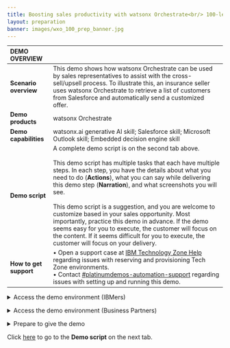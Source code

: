```yaml
---
title: Boosting sales productivity with watsonx Orchestrate<br/> 100-level live demo
layout: preparation
banner: images/wxo_100_prep_banner.jpg
---
```


<span id="place1"></span>

<span id="top"></span>

<inline-notification text="<strong>This 100-level demo does not require technical skills and is appropriate for both Sellers and Tech Sellers.</strong><br/> The demo covers the end user view only. A more in-depth 300-level demo designed for Tech Sellers that also covers the 'Builder' view will be available shortly."></inline-notification>

| **DEMO OVERVIEW** | | 
| :---         | :--- |
| **Scenario overview** | This demo shows how watsonx Orchestrate can be used by sales representatives to assist with the cross-sell/upsell process. To illustrate this, an insurance seller uses watsonx Orchestrate to retrieve a list of customers from Salesforce and automatically send a customized offer.|
| **Demo products** | watsonx Orchestrate |
| **Demo capabilities** | watsonx.ai generative AI skill; Salesforce skill; Microsoft Outlook skill; Embedded decision engine skill|
| **Demo script** | A complete demo script is on the second tab above. <br/><br/> This demo script has multiple tasks that each have multiple steps. In each step, you have the details about what you need to do (**Actions**), what you can say while delivering this demo step (**Narration**), and what screenshots you will see.<br/><br/>This demo script is a suggestion, and you are welcome to customize based in your sales opportunity. Most importantly, practice this demo in advance. If the demo seems easy for you to execute, the customer will focus on the content. If it seems difficult for you to execute, the customer will focus on your delivery. |
| **How to get support** | • Open a support case at <a href="https://techzone.ibm.com/help" target="_blank" rel="noreferrer">IBM Technology Zone Help</a> regarding issues with reserving and provisioning Tech Zone environments.<br/>• Contact <a href="https://ibm-cloud.slack.com/archives/C0216F39ACU" target="_blank" rel="noreferrer">#platinumdemos-automation-support</a> regarding issues with setting up and running this demo. |

<details markdown="1">

<summary>Access the demo environment (IBMers)</summary>

This demo is available on the Sales tenants and Enablement tenants.<br/><br/>
   **Sales tenants:** Use your IBM email to log into an account <a href="https://dl.watson-orchestrate.ibm.com/home" target="_blank" rel="noreferrer">here.</a> Select the **BA Tech Sales Demo EE** account.<br/><img src="images/prep-1-2-sales-tenant.png" width="400" /><br/>If you have been added to only one account on the production tenant, you will not see a list of available accounts and will be logged straight into the account after entering your IBM email.<br/><br/>
   **Enablement tenants:** Short-term access (two week maximum) to a demo environment for enablement. Use your IBM email to log into an account <a href="https://dl.watson-orchestrate.ibm.com/home" target="_blank" rel="noreferrer">here</a>. Select the **Tech Enablement 10** account.<br/>If you have been added to only one account on the production tenant, you will not see a list of available accounts and will be logged straight into the account after entering your email.<br/>

**Requesting Access**

If you don't have access to a tenant you can request access by submitting a <a href="https://ibm.biz/OrchestrateRequestEnv" target="_blank" rel="noreferrer">request here</a>.<br/><br/>

</details>

<p/>

<details markdown="1">

<summary>Access the demo environment (Business Partners)</summary>

Use your Company email to log into an account <a href="https://dl.watson-orchestrate.ibm.com/home" target="_blank" rel="noreferrer">here</a>.<br/><br/>

If you do not have access to a tenant, you can request access for your organization by submitting a <a href="https://ibm.biz/OrchestrateRequestEnv" target="_blank" rel="noreferrer">request here</a>.<br/><br/>

</details>

<p/>

<details markdown="1">

<summary>Prepare to give the demo</summary>

When you log into watsonx Orchestrate, the default view is **Personal skills**. To run the demo, change the view to **Team skills**.<br/><img src="images/prep-1-2-teamskills.jpg" width="600" />
</details>

<p/>

Click [here](demo-script) to go to the **Demo script** on the next tab.